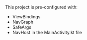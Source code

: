 This project is pre-configured with:

* ViewBindings
* NavGraph
* SafeArgs
* NavHost in the MainActivity.kt file

